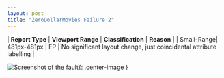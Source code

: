```yaml
---
layout: post
title: "ZeroDollarMovies Failure 2"
---
```

| **Report Type** | **Viewport Range** | **Classification** | **Reason** |
| Small-Range| 481px-481px | FP | No significant layout change, just coincidental attribute labelling | 

![Screenshot of the fault](../../../assets/images/ZeroDollarMovies/fault2/smallrangeWidth481.png){: .center-image }
